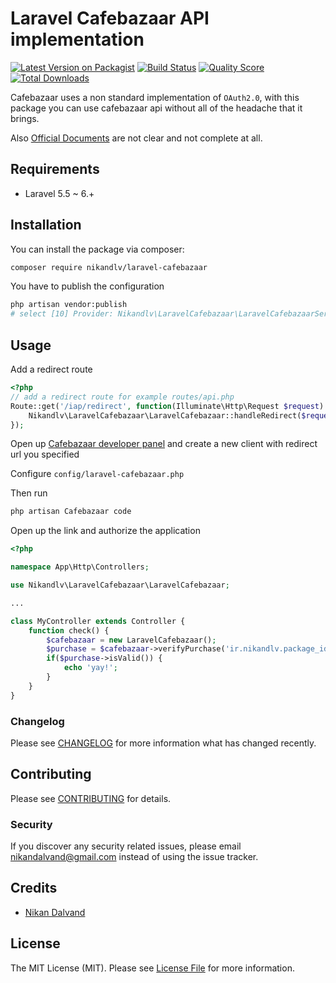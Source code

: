 # Laravel Cafebazaar API implementation

[![Latest Version on Packagist](https://img.shields.io/packagist/v/nikandlv/laravel-cafebazaar.svg?style=flat-square)](https://packagist.org/packages/nikandlv/laravel-cafebazaar)
[![Build Status](https://img.shields.io/travis/nikandlv/laravel-cafebazaar/master.svg?style=flat-square)](https://travis-ci.org/nikandlv/laravel-cafebazaar)
[![Quality Score](https://img.shields.io/scrutinizer/g/nikandlv/laravel-cafebazaar.svg?style=flat-square)](https://scrutinizer-ci.com/g/nikandlv/laravel-cafebazaar)
[![Total Downloads](https://img.shields.io/packagist/dt/nikandlv/laravel-cafebazaar.svg?style=flat-square)](https://packagist.org/packages/nikandlv/laravel-cafebazaar)

Cafebazaar uses a non standard implementation of `OAuth2.0`, with this package you can use cafebazaar api without all of the headache that it brings.

Also <a href="http://developers.cafebazaar.ir/fa/docs/">Official Documents</a> are not clear and not complete at all.

## Requirements

- Laravel 5.5 ~ 6.+

## Installation

You can install the package via composer:

```bash
composer require nikandlv/laravel-cafebazaar
```

You have to publish the configuration

```bash
php artisan vendor:publish
# select [10] Provider: Nikandlv\LaravelCafebazaar\LaravelCafebazaarServiceProvider
```  

## Usage


Add a redirect route

``` php
<?php
// add a redirect route for example routes/api.php
Route::get('/iap/redirect', function(Illuminate\Http\Request $request) {
    Nikandlv\LaravelCafebazaar\LaravelCafebazaar::handleRedirect($request);
});

```

Open up <a href="https://pishkhan.cafebazaar.ir/">Cafebazaar developer panel</a> and create a new client with redirect url you specified

Configure `config/laravel-cafebazaar.php`

Then run

```bash
php artisan Cafebazaar code
```
Open up the link and authorize the application

``` php
<?php

namespace App\Http\Controllers;

use Nikandlv\LaravelCafebazaar\LaravelCafebazaar;

...

class MyController extends Controller {
    function check() {
        $cafebazaar = new LaravelCafebazaar();
        $purchase = $cafebazaar->verifyPurchase('ir.nikandlv.package_id', 'product_id', 'purchase_token');
        if($purchase->isValid()) {
            echo 'yay!';
        }
    }
}

```

### Changelog

Please see [CHANGELOG](CHANGELOG.md) for more information what has changed recently.

## Contributing

Please see [CONTRIBUTING](CONTRIBUTING.md) for details.

### Security

If you discover any security related issues, please email nikandalvand@gmail.com instead of using the issue tracker.

## Credits

- [Nikan Dalvand](https://github.com/nikandlv)

## License

The MIT License (MIT). Please see [License File](LICENSE.md) for more information.